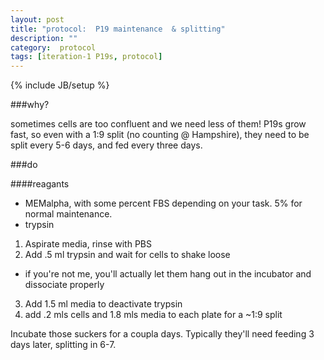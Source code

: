```yaml
---
layout: post
title: "protocol:  P19 maintenance  & splitting"
description: ""
category:  protocol
tags: [iteration-1 P19s, protocol]
---
```

{% include JB/setup %}

###why?

sometimes cells are too confluent and we need less of them! P19s grow fast, so even with a 1:9 split (no counting @ Hampshire), they need to be split every 5-6 days, and fed every three days.

###do

####reagants

 * MEMalpha, with some percent FBS depending on your task. 5% for normal maintenance.
 * trypsin

  1. Aspirate media, rinse with PBS
  2. Add .5 ml trypsin and wait for cells to shake loose
   * if you're not me, you'll actually let them hang out in the incubator and dissociate properly
   3. Add 1.5 ml media to deactivate trypsin
   4. add .2 mls cells and 1.8 mls media to each plate for a ~1:9 split

Incubate those suckers for a coupla days. Typically they'll need feeding 3 days later, splitting in 6-7.
